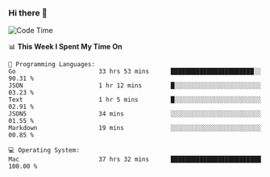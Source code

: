 ### Hi there 👋

<!--
**CrazyCollin/crazycollin** is a ✨ _special_ ✨ repository because its `README.md` (this file) appears on your GitHub profile.

Here are some ideas to get you started:

- 🔭 I’m currently working on ...
- 🌱 I’m currently learning ...
- 👯 I’m looking to collaborate on ...
- 🤔 I’m looking for help with ...
- 💬 Ask me about ...
- 📫 How to reach me: ...
- 😄 Pronouns: ...
- ⚡ Fun fact: ...
-->

<!--START_SECTION:waka-->
![Code Time](http://img.shields.io/badge/Code%20Time-5%2C365%20hrs%2010%20mins-blue)

📊 **This Week I Spent My Time On** 

```text
💬 Programming Languages: 
Go                       33 hrs 53 mins      ███████████████████████░░   90.31 % 
JSON                     1 hr 12 mins        █░░░░░░░░░░░░░░░░░░░░░░░░   03.23 % 
Text                     1 hr 5 mins         █░░░░░░░░░░░░░░░░░░░░░░░░   02.91 % 
JSON5                    34 mins             ░░░░░░░░░░░░░░░░░░░░░░░░░   01.55 % 
Markdown                 19 mins             ░░░░░░░░░░░░░░░░░░░░░░░░░   00.85 % 

💻 Operating System: 
Mac                      37 hrs 32 mins      █████████████████████████   100.00 % 
```


<!--END_SECTION:waka-->
